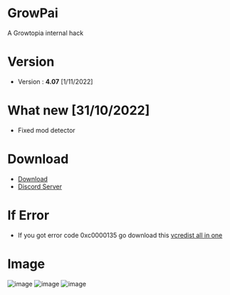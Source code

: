 # GrowPai
A Growtopia internal hack
# Version
* Version : <b>4.07</b> [1/11/2022]
# What new [31/10/2022]
* Fixed mod detector
# Download
* [Download](https://carapedi.id/7VCfS7UgP)
* [Discord Server](https://discord.gg/growpai)

# If Error
* If you got error code 0xc0000135 go download this [vcredist all in one](https://www.techpowerup.com/download/visual-c-redistributable-runtime-package-all-in-one)

# Image
![image](https://user-images.githubusercontent.com/53701922/197438942-68b8e362-1632-4aac-a925-e50122945402.png)
![image](https://user-images.githubusercontent.com/53701922/197438961-556cad59-b0c5-4dae-b37f-9f2bb48c27d0.png)
![image](https://user-images.githubusercontent.com/53701922/197438983-7d2da13b-bde9-4aca-9a7e-c918b5153a1f.png)
